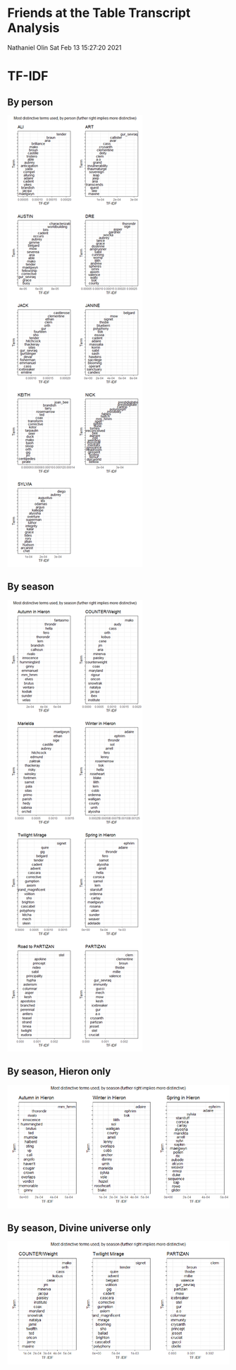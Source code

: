 Friends at the Table Transcript Analysis
================
Nathaniel Olin
Sat Feb 13 15:27:20 2021

<!-- ```{r} -->
<!-- dat %>% -->
<!--   count(speaker) %>% -->
<!--   arrange(n) %>% -->
<!--   mutate(speaker = fct_inorder(speaker)) %>% -->
<!--   ggplot(aes(x = n, y = speaker)) + -->
<!--   geom_point() + -->
<!--   expand_limits(x = 0) + -->
<!--   scale_x_continuous( -->
<!--     expand = expand_scale(c(0, 0.05)), -->
<!--     labels = scales::comma) + -->
<!--   theme_bw() + -->
<!--   labs(x = "Total Lines", y = "Speaker", title = "Total lines spoken") -->
<!-- ``` -->
<!-- ```{r} -->
<!-- dat %>% -->
<!--   group_by(speaker) %>% -->
<!--   summarize(line_rate = n() / length(unique(filename))) %>% -->
<!--   arrange(line_rate) %>% -->
<!--   ungroup() %>% -->
<!--   mutate(speaker = fct_inorder(speaker)) %>% -->
<!--   ggplot(aes(x = line_rate, y = speaker)) + -->
<!--   geom_point() + -->
<!--   expand_limits(x = 0) + -->
<!--   scale_x_continuous( -->
<!--     expand = expand_scale(c(0, 0.05)), -->
<!--     labels = scales::comma) + -->
<!--   theme_bw() + -->
<!--   labs(x = "Lines per episode", y = "Speaker",  -->
<!--        title = "Lines spoken per episode appearing") -->
<!-- ``` -->
<!-- ```{r} -->
<!-- dat %>% -->
<!--   group_by(filename, speaker) %>% -->
<!--   summarize(line_speaker_ep = n()) %>% -->
<!--   group_by(filename) %>% -->
<!--   mutate(line_share = line_speaker_ep / sum(line_speaker_ep)) %>% -->
<!--   ungroup() %>% -->
<!--   arrange(line_share) %>% -->
<!--   mutate(speaker = fct_inorder(speaker)) %>% -->
<!--   ggplot(aes(x = line_share, y = speaker)) + -->
<!--   geom_jitter() + -->
<!--   expand_limits(x = 0) + -->
<!--   scale_x_continuous( -->
<!--     expand = expand_scale(c(0, 0.05)), -->
<!--     labels = scales::percent) + -->
<!--   theme_bw() + -->
<!--   labs(x = "Lines per episode", y = "Speaker",  -->
<!--        title = "Lines spoken per episode appearing") -->
<!-- ``` -->

# TF-IDF

## By person

![](04_analyze_transcripts_files/figure-gfm/unnamed-chunk-3-1.png)<!-- -->

## By season

![](04_analyze_transcripts_files/figure-gfm/unnamed-chunk-5-1.png)<!-- -->

## By season, Hieron only

![](04_analyze_transcripts_files/figure-gfm/unnamed-chunk-7-1.png)<!-- -->

## By season, Divine universe only

![](04_analyze_transcripts_files/figure-gfm/unnamed-chunk-9-1.png)<!-- -->
